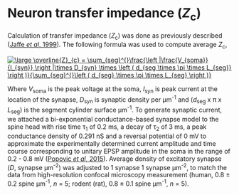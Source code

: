 # Neuron transfer impedance (_Z_<sub>c</sub>)

Calculation of transfer impedance (_Z_<sub>c</sub>) was done as previously described ([Jaffe _et al_, 1999](https://journals.physiology.org/doi/full/10.1152/jn.1999.82.6.3268)).
The following formula was used to compute average _Z_<sub>c</sub>, 

<a href="https://www.codecogs.com/eqnedit.php?latex=\large&space;\overline{Z}_{c}&space;=&space;\sum_{seg}^{}\frac{\left&space;|\frac{V_{soma}}{I_{syn}}&space;\right&space;|\times&space;D_{syn}&space;\times&space;\left&space;(&space;d_{seg&space;\times&space;\pi&space;\times&space;L_{seg}}&space;\right&space;)}{\sum_{seg}^{}\left&space;(&space;d_{seg}&space;\times&space;\pi&space;\times&space;L_{seg}&space;\right&space;)}" target="_blank"><img src="https://latex.codecogs.com/gif.latex?\large&space;\overline{Z}_{c}&space;=&space;\sum_{seg}^{}\frac{\left&space;|\frac{V_{soma}}{I_{syn}}&space;\right&space;|\times&space;D_{syn}&space;\times&space;\left&space;(&space;d_{seg&space;\times&space;\pi&space;\times&space;L_{seg}}&space;\right&space;)}{\sum_{seg}^{}\left&space;(&space;d_{seg}&space;\times&space;\pi&space;\times&space;L_{seg}&space;\right&space;)}" title="\large \overline{Z}_{c} = \sum_{seg}^{}\frac{\left |\frac{V_{soma}}{I_{syn}} \right |\times D_{syn} \times \left ( d_{seg \times \pi \times L_{seg}} \right )}{\sum_{seg}^{}\left ( d_{seg} \times \pi \times L_{seg} \right )}" /></a>


Where _V_<sub>soma</sub> is the peak voltage at the soma, _I_<sub>syn</sub> is peak current at the location of the synapse, _D_<sub>syn</sub> is synaptic density per μm<sup>-1</sup> and (_d_<sub>seg</sub> x π x _L_<sub>seg</sub>) is the segment cylinder surface μm<sup>-1</sup>. To generate synaptic current, we attached a bi-exponential conductance-based synapse model to the spine head with rise time τ<sub>1</sub> of 0.2 ms, a decay of τ<sub>2</sub> of 3 ms, a peak conductance density of 0.291 nS and a reversal potential of 0 mV to approximate the experimentally determined current amplitude and time course corresponding to unitary EPSP amplitude in the soma in the range of 0.2 - 0.8 mV ([Popovic _et al_, 2015](https://www.nature.com/articles/ncomms9436)). Average density of excitatory synapse (_D_, synapse μm<sup>-2</sup>) was adjusted to 1 synapse 1 synapse μm<sup>-2</sup>, to match the data from high-resolution confocal microscopy measurement (human, 0.8 ± 0.2 spine μm<sup>-1</sup>, _n_ = 5; rodent (rat), 0.8 ± 0.1 spine μm<sup>-1</sup>, _n_ = 5).
